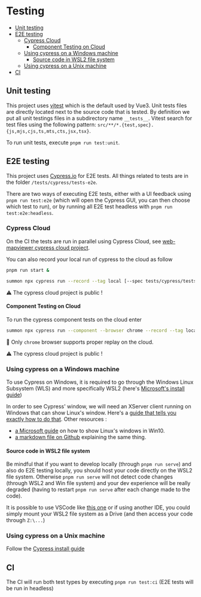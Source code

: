# Testing

- [Unit testing](#unit-testing)
- [E2E testing](#e2e-testing)
  - [Cypress Cloud](#cypress-cloud)
    - [Component Testing on Cloud](#component-testing-on-cloud)
  - [Using cypress on a Windows machine](#using-cypress-on-a-windows-machine)
    - [Source code in WSL2 file system](#source-code-in-wsl2-file-system)
  - [Using cypress on a Unix machine](#using-cypress-on-a-unix-machine)
- [CI](#ci)

## Unit testing

This project uses [vitest](https://vitest.dev/) which is the default used by Vue3. Unit tests files are directly
located next to the source code that is tested. By definition we put all unit testings files in a subdirectory
name `__tests__`. Vitest search for test files using the following pattern: `src/**/*.{test,spec}.{js,mjs,cjs,ts,mts,cts,jsx,tsx}`.

To run unit tests, execute `pnpm run test:unit`.

## E2E testing

This project uses [Cypress.io](https://www.cypress.io/) for E2E tests. All things related to tests are in the folder `/tests/cypress/tests-e2e`.

There are two ways of executing E2E tests, either with a UI feedback using `pnpm run test:e2e` (which will open the Cypress GUI, you can then choose which test to run), or by running all E2E test headless with `pnpm run test:e2e:headless`.

### Cypress Cloud

On the CI the tests are run in parallel using Cypress Cloud, see [web-mapviewer cypress cloud project](https://cloud.cypress.io/projects/fj2ezv/runs).

You can also record your local run of cypress to the cloud as follow

```bash
pnpm run start &

summon npx cypress run --record --tag local [--spec tests/cypress/tests-e2e/SPECFILE]
```

:warning: The cypress cloud project is public !

#### Component Testing on Cloud

To run the cypress component tests on the cloud enter

```bash
summon npx cypress run --component --browser chrome --record --tag local
```

:memo: Only `chrome` browser supports proper replay on the cloud.

:warning: The cypress cloud project is public !

### Using cypress on a Windows machine

To use Cypress on Windows, it is required to go through the Windows Linux Subsystem (WLS) and more specifically WSL2 (here's [Microsoft's install guide](https://docs.microsoft.com/en-us/windows/wsl/install-win10))

In order to see Cypress' window, we will need an XServer client running on Windows that can show Linux's window. Here's a [guide that tells you exactly how to do that](https://nickymeuleman.netlify.app/blog/gui-on-wsl2-cypress).
Other resources :

- [a Microsoft guide](https://techcommunity.microsoft.com/t5/windows-dev-appconsult/running-wsl-gui-apps-on-windows-10/ba-p/1493242) on how to show Linux's windows in Win10.
- [a markdown file on Github](https://github.com/QMonkey/wsl-tutorial/blob/master/README.wsl2.md) explaining the same thing.

#### Source code in WSL2 file system

Be mindful that if you want to develop locally (through `pnpm run serve`) and also do E2E testing locally, you should host your code directly on the WSL2 file system. Otherwise `pnpm run serve` will not detect code changes (through WSL2 and Win file system) and your dev experience will be really degraded (having to restart `pnpm run serve` after each change made to the code).

It is possible to use VSCode like [this one](https://code.visualstudio.com/docs/remote/wsl) or if using another IDE, you could simply mount your WSL2 file system as a Drive (and then access your code through `Z:\...`)

### Using cypress on a Unix machine

Follow the [Cypress install guide](https://docs.cypress.io/guides/getting-started/installing-cypress.html#System-requirements)

## CI

The CI will run both test types by executing `pnpm run test:ci` (E2E tests will be run in headless)
